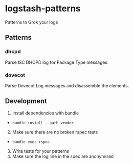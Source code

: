 # logstash-patterns
Patterns to Grok your logs

## Patterns

### dhcpd
Parse ISC DHCPD log for Package Type messages.

### dovecot
Parse Dovecot Log messages and disassemble the elements.

## Development

 1. Install dependencies with bundle
  * `bundle install --path vendor`
 2. Make sure there are no broken rspec tests
  * `bundle exec rspec`
 3. Write tests for your patterns
 4. Make sure the log line in the spec are anonymised

